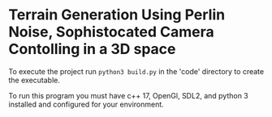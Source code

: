 # Terrain Generation Using Perlin Noise, Sophistocated Camera Contolling in a 3D space

To execute the project run `python3 build.py` in the 'code' directory to create the executable.

To run this program you must have c++ 17, OpenGl, SDL2, and python 3 installed and configured for your environment.
